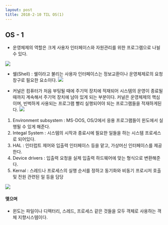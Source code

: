 ```yaml
---
layout: post
title: 2018-2-10 TIL OS(1)
---
```


## OS - 1

- 운영체제의 역할은 크게 사용자 인터페이스와 자원관리를 위한 프로그램으로 나뉠 수 있다.

![](/Users/jaeyeonkim/Downloads/os1.jpeg)

- 쉘(Shell) : 쉘이라고 불리는 사용자 인터페이스는 정보교환이나 운영체제로의 요청 창구로 필요한 요소이다.
![](/Users/jaeyeonkim/Downloads/os2.jpeg)

- 커널은 컴퓨터가 처음 부팅될 때에 주기억 장치에 적재되어 시스템의 운영이 종료될 때까지 계속해서 주기억 장치에 남아 있게 되는 부분이다. 커널은 운영체제의 핵심이며, 빈벅하게 사용되는 프로그램 빨리 실행되어야 되는 프로그램들을 적재하게된다.
![](/Users/jaeyeonkim/Downloads/os3.jpeg)

1. Environment subsystem : MS-DOS, OS/2에서 응용 프로그램들이 윈도에서 실행될 수 있게 해준다.
2. Integal System : 시스템의 시작과 종료시에 필요한 일들을 하는 시스템 프로세스로 되어있다.
3. HAL : 인터럽트 제어와 입출력 인터페이스 등을 맡고, 가상머신 인터페이스를 제공한다.
4. Device drivers : 입출력 요청을 실제 입출력 하드웨어에 맞는 형식으로 변환해준다.
5. Kernal : 스레드나 프로세스의 실행 순서를 정하고 동기화와 비동기 프로시저 호출 및 전원 관련된 일 등을 담당

![](/Users/jaeyeonkim/Downloads/os4.jpeg)

#### 맺으며
- 윈도는 파일이나 디렉터리, 스레드, 프로세스 같은 것들을 모두 객체로 사용하는 객체 지향시스템이다.
